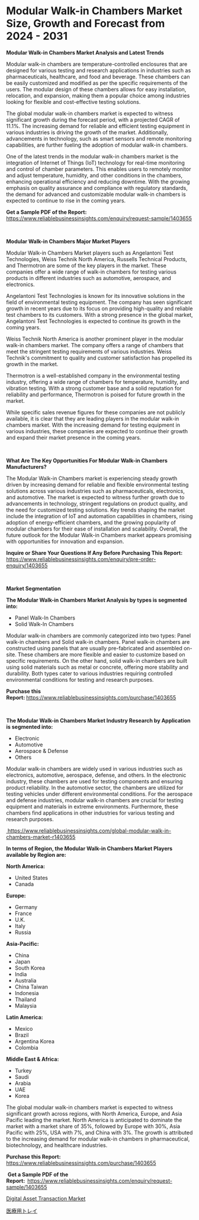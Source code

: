 <p><h1>Modular Walk-in Chambers Market Size, Growth and Forecast from 2024 - 2031</h1></p><p><strong>Modular Walk-in Chambers Market Analysis and Latest Trends</strong></p>
<p><p>Modular walk-in chambers are temperature-controlled enclosures that are designed for various testing and research applications in industries such as pharmaceuticals, healthcare, and food and beverage. These chambers can be easily customized and modified as per the specific requirements of the users. The modular design of these chambers allows for easy installation, relocation, and expansion, making them a popular choice among industries looking for flexible and cost-effective testing solutions.</p><p>The global modular walk-in chambers market is expected to witness significant growth during the forecast period, with a projected CAGR of 11.1%. The increasing demand for reliable and efficient testing equipment in various industries is driving the growth of the market. Additionally, advancements in technology, such as smart sensors and remote monitoring capabilities, are further fueling the adoption of modular walk-in chambers.</p><p>One of the latest trends in the modular walk-in chambers market is the integration of Internet of Things (IoT) technology for real-time monitoring and control of chamber parameters. This enables users to remotely monitor and adjust temperature, humidity, and other conditions in the chambers, enhancing operational efficiency and reducing downtime. With the growing emphasis on quality assurance and compliance with regulatory standards, the demand for advanced and customizable modular walk-in chambers is expected to continue to rise in the coming years.</p></p>
<p><strong>Get a Sample PDF of the Report:&nbsp;</strong> <a href="https://www.reliablebusinessinsights.com/enquiry/request-sample/1403655">https://www.reliablebusinessinsights.com/enquiry/request-sample/1403655</a></p>
<p>&nbsp;</p>
<p><strong>Modular Walk-in Chambers Major Market Players</strong></p>
<p><p>Modular Walk-in Chambers Market players such as Angelantoni Test Technologies, Weiss Technik North America, Russells Technical Products, and Thermotron are some of the key players in the market. These companies offer a wide range of walk-in chambers for testing various products in different industries such as automotive, aerospace, and electronics.</p><p>Angelantoni Test Technologies is known for its innovative solutions in the field of environmental testing equipment. The company has seen significant growth in recent years due to its focus on providing high-quality and reliable test chambers to its customers. With a strong presence in the global market, Angelantoni Test Technologies is expected to continue its growth in the coming years.</p><p>Weiss Technik North America is another prominent player in the modular walk-in chambers market. The company offers a range of chambers that meet the stringent testing requirements of various industries. Weiss Technik's commitment to quality and customer satisfaction has propelled its growth in the market.</p><p>Thermotron is a well-established company in the environmental testing industry, offering a wide range of chambers for temperature, humidity, and vibration testing. With a strong customer base and a solid reputation for reliability and performance, Thermotron is poised for future growth in the market.</p><p>While specific sales revenue figures for these companies are not publicly available, it is clear that they are leading players in the modular walk-in chambers market. With the increasing demand for testing equipment in various industries, these companies are expected to continue their growth and expand their market presence in the coming years.</p></p>
<p>&nbsp;</p>
<p><strong>What Are The Key Opportunities For Modular Walk-in Chambers Manufacturers?</strong></p>
<p><p>The Modular Walk-in Chambers market is experiencing steady growth driven by increasing demand for reliable and flexible environmental testing solutions across various industries such as pharmaceuticals, electronics, and automotive. The market is expected to witness further growth due to advancements in technology, stringent regulations on product quality, and the need for customized testing solutions. Key trends shaping the market include the integration of IoT and automation capabilities in chambers, rising adoption of energy-efficient chambers, and the growing popularity of modular chambers for their ease of installation and scalability. Overall, the future outlook for the Modular Walk-in Chambers market appears promising with opportunities for innovation and expansion.</p></p>
<p><strong>Inquire or Share Your Questions If Any Before Purchasing This Report:</strong> <a href="https://www.reliablebusinessinsights.com/enquiry/pre-order-enquiry/1403655">https://www.reliablebusinessinsights.com/enquiry/pre-order-enquiry/1403655</a></p>
<p>&nbsp;</p>
<p><strong>Market Segmentation</strong></p>
<p><strong>The Modular Walk-in Chambers Market Analysis by types is segmented into:</strong></p>
<p><ul><li>Panel Walk-In Chambers</li><li>Solid Walk-In Chambers</li></ul></p>
<p><p>Modular walk-in chambers are commonly categorized into two types: Panel walk-in chambers and Solid walk-in chambers. Panel walk-in chambers are constructed using panels that are usually pre-fabricated and assembled on-site. These chambers are more flexible and easier to customize based on specific requirements. On the other hand, solid walk-in chambers are built using solid materials such as metal or concrete, offering more stability and durability. Both types cater to various industries requiring controlled environmental conditions for testing and research purposes.</p></p>
<p><strong>Purchase this Report:&nbsp;</strong><a href="https://www.reliablebusinessinsights.com/purchase/1403655">https://www.reliablebusinessinsights.com/purchase/1403655</a></p>
<p>&nbsp;</p>
<p><strong>The Modular Walk-in Chambers Market Industry Research by Application is segmented into:</strong></p>
<p><ul><li>Electronic</li><li>Automotive</li><li>Aerospace & Defense</li><li>Others</li></ul></p>
<p><p>Modular walk-in chambers are widely used in various industries such as electronics, automotive, aerospace, defense, and others. In the electronic industry, these chambers are used for testing components and ensuring product reliability. In the automotive sector, the chambers are utilized for testing vehicles under different environmental conditions. For the aerospace and defense industries, modular walk-in chambers are crucial for testing equipment and materials in extreme environments. Furthermore, these chambers find applications in other industries for various testing and research purposes.</p></p>
<p><a href="https://www.reliablebusinessinsights.com/global-modular-walk-in-chambers-market-r1403655">&nbsp;https://www.reliablebusinessinsights.com/global-modular-walk-in-chambers-market-r1403655</a></p>
<p><strong>In terms of Region, the Modular Walk-in Chambers Market Players available by Region are:</strong></p>
<p>
    <p> <strong> North America: </strong>
        <ul>
            <li>United States</li>
            <li>Canada</li>
        </ul>
        </p> 
    <p> <strong> Europe: </strong>
        <ul>
            <li>Germany</li>
            <li>France</li>
            <li>U.K.</li>
            <li>Italy</li>
            <li>Russia</li>
        </ul>
        </p> 
    <p> <strong> Asia-Pacific: </strong>
        <ul>
            <li>China</li>
            <li>Japan</li>
            <li>South Korea</li>
            <li>India</li>
            <li>Australia</li>
            <li>China Taiwan</li>
            <li>Indonesia</li>
            <li>Thailand</li>
            <li>Malaysia</li>
        </ul>
        </p> 
    <p> <strong> Latin America: </strong>
        <ul>
            <li>Mexico</li>
            <li>Brazil</li>
            <li>Argentina Korea</li>
            <li>Colombia</li>
        </ul>
        </p> 
    <p> <strong> Middle East & Africa: </strong>
        <ul>
            <li>Turkey</li>
            <li>Saudi</li>
            <li>Arabia</li>
            <li>UAE</li>
            <li>Korea</li>
        </ul>
    </p>
    </p>
<p><p>The global modular walk-in chambers market is expected to witness significant growth across regions, with North America, Europe, and Asia Pacific leading the market. North America is anticipated to dominate the market with a market share of 35%, followed by Europe with 30%, Asia Pacific with 25%, USA with 7%, and China with 3%. The growth is attributed to the increasing demand for modular walk-in chambers in pharmaceutical, biotechnology, and healthcare industries.</p></p>
<p><strong>Purchase this Report: </strong><a href="https://www.reliablebusinessinsights.com/purchase/1403655">https://www.reliablebusinessinsights.com/purchase/1403655</a></p>
<p>&nbsp;<strong>Get a Sample PDF of the Report:&nbsp;&nbsp;</strong><a href="https://www.reliablebusinessinsights.com/enquiry/request-sample/1403655">https://www.reliablebusinessinsights.com/enquiry/request-sample/1403655</a></p>
<p><strong></strong></p>
<p><p><a href="https://issuu.com/reportprime-2/docs/digital-asset-transaction-market-size-2030.pptx">Digital Asset Transaction Market</a></p><p><a href="https://github.com/pepo3k/Market-Research-Report-List-2/blob/main/9376853185703.md">医療用トレイ</a></p></p>